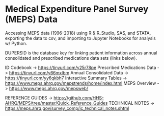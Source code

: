 # Medical Expenditure Panel Survey (MEPS) Data 
Accessing MEPS data (1996-2018) using R & R_Studio, SAS, and STATA, exporting the data to csv, and importing to Jupyter Notebooks for analysis w/ Python.

DUPERSID is the database key for linking patient information across annual consolidated and prescribed medications data sets (links below).

ID Codebook -> https://tinyurl.com/y25r78pe
Prescribed Medications Data -> https://tinyurl.com/y66mxlbm
Annual Consolidated Data -> https://tinyurl.com/yy6qkbh7
Interactive Summary Tables -> https://www.meps.ahrq.gov/mepstrends/home/index.html
MEPS Overview -> https://www.meps.ahrq.gov/mepsweb/

REFERENCE GUIDES -> https://github.com/HHS-AHRQ/MEPS/tree/master/Quick_Reference_Guides
TECHNICAL NOTES -> https://meps.ahrq.gov/survey_comp/ic_technical_notes.shtml

